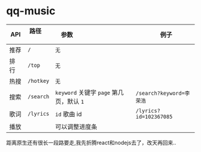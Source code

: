 # qq-music

| API   | 路径        | 参数                                  |    例子                  |
|-------|------------|---------------------------------------|-------------------------|
| 推荐   | `/`        | `无`                                  |                         |
| 排行   | `/top`     | `无`                                  |                          |
| 热搜   | `/hotkey`  | `无`                                  |                         |
| 搜索   | `/search`  | `keyword` 关键字 `page` 第几页，默认 `1` | `/search?keyword=李荣浩` |
| 歌词   | `/lyrics`  | `id` 歌曲 id                          | `/lyrics?id=102367085`   |
| 播放   |                                                    |可以调整进度条             |
距离原生还有很长一段路要走,我先折腾react和nodejs去了，改天再回来..

